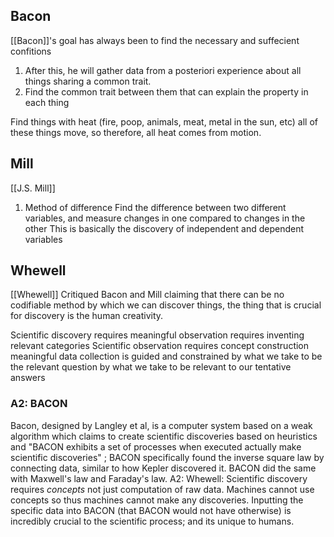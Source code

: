 ## Bacon
[[Bacon]]'s goal has always been to find the necessary and suffecient confitions

1. After this, he will gather data from a posteriori experience about all things sharing a common trait. 
2. Find the common trait between them that can explain the property in each thing

Find things with heat (fire, poop, animals, meat, metal in the sun, etc)
all of these things move, so therefore, all heat comes from motion.

## Mill
[[J.S. Mill]]

1. Method of difference
	Find the difference between two different variables, and measure changes in one compared to changes in the other
		This is basically the discovery of independent and dependent variables


## Whewell
[[Whewell]]
Critiqued Bacon and Mill claiming that there can be no codifiable method by which we can discover things, the thing that is crucial for discovery is the human creativity.  

Scientific discovery requires
meaningful observation requires inventing relevant categories
	Scientific observation requires concept construction
meaningful data collection is guided and constrained
	by what we take to be the relevant question
	by what we take to be relevant to our tentative answers


### A2: BACON
Bacon, designed by Langley et al, is a computer system based on a weak algorithm which claims to create scientific discoveries based on heuristics and 
	"BACON exhibits a set of processes when executed actually make scientific discoveries" ; BACON specifically found the inverse square law by connecting data, similar to how Kepler discovered it. BACON did the same with Maxwell's law and Faraday's law. 
		A2: Whewell: Scientific discovery requires *concepts* not just computation of raw data. Machines cannot use concepts so thus machines cannot make any discoveries. Inputting the specific data into BACON (that BACON would not have otherwise) is incredibly crucial to the scientific process; and its unique to humans. 
